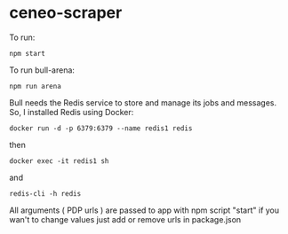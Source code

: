# ceneo-scraper

To run:

```
npm start
```

To run bull-arena:

```
npm run arena
```

Bull needs the Redis service to store and manage its jobs and messages. So, I installed Redis using Docker:

```
docker run -d -p 6379:6379 --name redis1 redis
```

then

```
docker exec -it redis1 sh
```

and

```
redis-cli -h redis
```

All arguments ( PDP urls ) are passed to app with npm script "start" if you wan't to change values just add or remove urls in package.json
